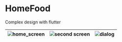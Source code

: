 # HomeFood


Complex design with flutter




| ![home_screen](https://user-images.githubusercontent.com/18370055/144751617-dca3736b-331d-495d-bd6f-3d87d4a3ad3a.jpg) | ![second screen](https://user-images.githubusercontent.com/18370055/144751627-2b2f7199-e241-44f9-9414-b0c24bdfdb4c.jpg) |  ![dialog](https://user-images.githubusercontent.com/18370055/144751613-fa4212eb-cb9b-4532-a396-3e28c0556c06.jpg)  | 
| :---: |:---:| :---:| 



